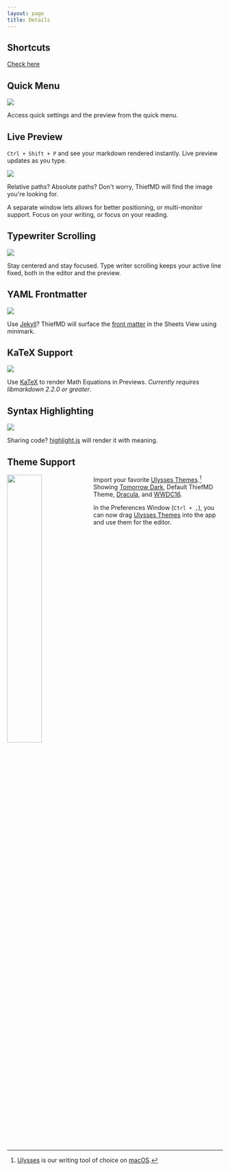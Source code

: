 ```yaml
---
layout: page
title: Details
---
```


## Shortcuts

[Check here](/shortcuts)

## Quick Menu

![](/images/quickmenu.png)

Access quick settings and the preview from the quick menu.

## Live Preview

`Ctrl + Shift + P` and see your markdown rendered instantly. Live preview updates as you type.

![](/images/image_finding.png)

Relative paths? Absolute paths? Don't worry, ThiefMD will find the image you're looking for.

A separate window lets allows for better positioning, or multi-monitor support. Focus on your writing, or focus on your reading.

## Typewriter Scrolling

![](/images/typewriter_scrolling.gif)

Stay centered and stay focused. Type writer scrolling keeps your active line fixed, both in the editor and the preview.

## YAML Frontmatter

![](/images/jekyll-minimark.png)

Use [Jekyll](https://jekyllrb.com)? ThiefMD will surface the [front matter](https://jekyllrb.com/docs/front-matter) in the Sheets View using minimark.

## KaTeX Support

![](/images/katex_preview.png)

Use [KaTeX](https://katex.org) to render Math Equations in Previews. *Currently requires libmarkdown 2.2.0 or greater*.

## Syntax Highlighting

![](/images/syntax_preview.png)

Sharing code? [highlight.js](https://highlightjs.org) will render it with meaning.

## Theme Support

<img src="/images/theme_preferences.png" style="float: left; width: 40%" />

Import your favorite [Ulysses Themes](https://styles.ulysses.app/themes).[^ulysses-the-best] Showing [Tomorrow Dark](https://styles.ulysses.app/themes/tomorrow-qyp), Default ThiefMD Theme, [Dracula](https://styles.ulysses.app/themes/dracula-ZwJ), and [WWDC16](https://styles.ulysses.app/themes/wwdc16-04B).

[^ulysses-the-best]: [Ulysses](https://ulysses.app) is our writing tool of choice on [macOS](https://www.apple.com/macos).

In the Preferences Window (`Ctrl + ,`), you can now drag [Ulysses Themes](https://styles.ulysses.app/themes) into the app and use them for the editor.

<div style="clear: both;"></div>